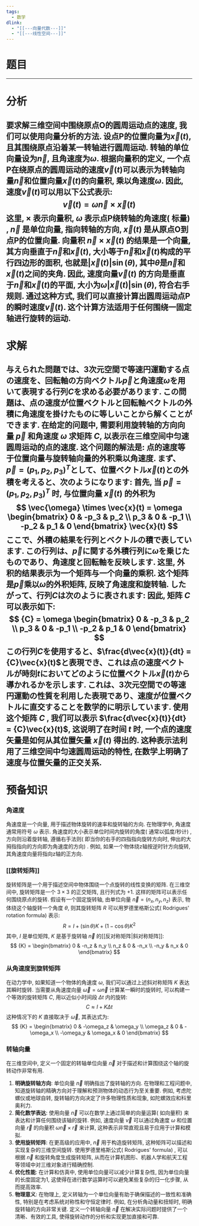 ```yaml
---
tags:
  - 数学
dlink:
  - "[[---向量代数---]]"
  - "[[---线性空间---]]"
---
```

# 题目
---
# 分析
要求解三维空间中围绕原点O的圆周运动点的速度, 我们可以使用向量分析的方法. 设点P的位置向量为$\vec{x}(t)$, 且其围绕原点沿着某一转轴进行圆周运动. 转轴的单位向量设为$\vec{n}$, 且角速度为$\omega$. 
根据向量积的定义, 一个点P在绕原点的圆周运动的速度$\vec{v}(t)$可以表示为转轴向量$\vec{n}$和位置向量$\vec{x}(t)$的向量积, 乘以角速度$\omega$. 因此, 速度$\vec{v}(t)$可以用以下公式表示: 
$$
\vec{v}(t) = \omega \vec{n} \times \vec{x}(t)
$$
这里, $\times$ 表示向量积, $\omega$ 表示点P绕转轴的角速度( 标量) , $\vec{n}$ 是单位向量, 指向转轴的方向, $\vec{x}(t)$ 是从原点O到点P的位置向量. 
向量积 $\vec{n} \times \vec{x}(t)$ 的结果是一个向量, 其方向垂直于$\vec{n}$和$\vec{x}(t)$, 大小等于$\vec{n}$和$\vec{x}(t)$构成的平行四边形的面积, 也就是$|\vec{x}(t)| \sin(\theta)$, 其中$\theta$是$\vec{n}$和$\vec{x}(t)$之间的夹角. 因此, 速度向量$\vec{v}(t)$ 的方向是垂直于$\vec{n}$和$\vec{x}(t)$的平面, 大小为$\omega |\vec{x}(t)| \sin(\theta)$, 符合右手规则. 
通过这种方式, 我们可以直接计算出圆周运动点P的瞬时速度$\vec{v}(t)$. 这个计算方法适用于任何围绕一固定轴进行旋转的运动. 
---
# 求解
与えられた問題では、3次元空間で等速円運動する点の速度を、回転軸の方向ベクトル$\vec{p}$と角速度$\omega$を用いて表現する行列${C}$を求める必要があります. この問題は、点の速度が位置ベクトルと回転軸ベクトルの外積に角速度を掛けたものに等しいことから解くことができます. 
在给定的问题中, 需要利用旋转轴的方向向量 $\vec{p}$ 和角速度 $\omega$ 求矩阵 ${C}$, 以表示在三维空间中匀速圆周运动的点的速度.  这个问题的解法是: 点的速度等于位置向量与旋转轴向量的外积乘以角速度. 
まず、$\vec{p} = (p_1, p_2, p_3)^T$として、位置ベクトル$\vec{x}(t)$との外積を考えると、次のようになります: 
首先, 当 $\vec{p} = (p_1, p_2, p_3)^T$ 时, 与位置向量 $\vec{x}(t)$ 的外积为
$$
\vec{\omega} \times \vec{x}(t) = \omega \begin{bmatrix} 0 & -p_3 & p_2 \\ p_3 & 0 & -p_1 \\ -p_2 & p_1 & 0 \end{bmatrix} \vec{x}(t)
$$
ここで、外積の結果を行列とベクトルの積で表しています. この行列は、$\vec{p}$に関する外積行列に$\omega$を乗じたものであり、角速度と回転軸を反映します. 
这里, 外积的结果表示为一个矩阵与一个向量的乘积.  这个矩阵是$\vec{p}$乘以$\omega$的外积矩阵, 反映了角速度和旋转轴. 
したがって、行列${C}$は次のように表されます: 
因此, 矩阵 ${C}$ 可以表示如下: 
$$
{C} = \omega \begin{bmatrix} 0 & -p_3 & p_2 \\ p_3 & 0 & -p_1 \\ -p_2 & p_1 & 0 \end{bmatrix}
$$
この行列${C}$を使用すると、$\frac{d\vec{x}(t)}{dt} = {C}\vec{x}(t)$と表現でき、これは点の速度ベクトルが時刻$t$においてどのように位置ベクトル$\vec{x}(t)$から導かれるかを示します. これは、3次元空間での等速円運動の性質を利用した表現であり、速度が位置ベクトルに直交することを数学的に明示しています. 
使用这个矩阵 ${C}$ , 我们可以表示 $\frac{d\vec{x}(t)}{dt} = {C}\vec{x}(t)$, 这说明了在时间 $t$ 时, 一个点的速度矢量是如何从其位置矢量 $\vec{x}(t)$ 得出的.   这种表示法利用了三维空间中匀速圆周运动的特性, 在数学上明确了速度与位置矢量的正交关系. 
---
# 预备知识
### 角速度
角速度是一个向量, 用于描述物体旋转的速率和旋转轴的方向. 在物理学中, 角速度通常用符号 $\omega$ 表示. 角速度的大小表示单位时间内旋转的角度( 通常以弧度/秒计) , 方向则沿着旋转轴, 遵循右手法则( 即当你的右手的四指指向旋转方向时, 伸出的大拇指指向的方向即为角速度的方向) . 
例如, 如果一个物体绕z轴按逆时针方向旋转, 其角速度向量将指向z轴的正方向. 
### [[旋转矩阵]]
旋转矩阵是一个用于描述空间中物体围绕一个点旋转的线性变换的矩阵. 在三维空间中, 旋转矩阵是一个 $3 \times 3$ 的正交矩阵, 且行列式为 +1. 这样的矩阵可以表示任何围绕原点的旋转. 
假设有一个固定旋转轴, 由单位向量 $\vec{n} = (n_x, n_y, n_z)$ 表示, 物体绕这个轴旋转一个角度 $\theta$, 则其旋转矩阵 ${R}$ 可以用罗德里格斯公式( Rodrigues' rotation formula) 表示: 
$$
{R} = {I} + (\sin \theta) {K} + (1 - \cos \theta) {K}^2
$$
其中, ${I}$ 是单位矩阵, ${K}$ 是基于旋转轴 $\vec{n}$ 的[[反对称矩阵|斜对称矩阵]]: 
$$
{K} = \begin{bmatrix}
0 & -n_z & n_y \\
n_z & 0 & -n_x \\
-n_y & n_x & 0
\end{bmatrix}
$$
### 从角速度到旋转矩阵
在动力学中, 如果知道一个物体的角速度 $\omega$, 我们可以通过上述斜对称矩阵 ${K}$ 表达其瞬时旋转. 当需要从角速度向量 $\vec{\omega} = \omega \vec{n}$ 计算某一瞬时的旋转时, 可以构建一个等效的旋转矩阵 ${C}$, 用以近似小时间段 $\Delta t$ 内的旋转: 
$$
{C} \approx {I} + {K} \Delta t
$$
这种情况下的 ${K}$ 直接取决于 $\vec{\omega}$, 其表达式为: 
$$
{K} = \begin{bmatrix}
0 & -\omega_z & \omega_y \\
\omega_z & 0 & -\omega_x \\
-\omega_y & \omega_x & 0
\end{bmatrix}
$$
### 转轴向量
在三维空间中, 定义一个固定的转轴单位向量 $\vec{n}$ 对于描述和计算围绕这个轴的旋转动作非常有用. 
1. **明确旋转轴方向**: 单位向量 $\vec{n}$ 明确指出了旋转轴的方向. 在物理和工程问题中, 知道旋转轴的精确方向对于理解和预测物体的动态行为至关重要. 例如, 考虑陀螺仪或地球自转, 旋转轴的方向决定了许多物理性质和现象, 如陀螺效应和科里奥利力. 
2. **简化数学表达**: 使用向量 $\vec{n}$ 可以在数学上通过简单的向量运算( 如向量积) 来表达和计算任何围绕该轴的旋转. 例如, 速度向量 $\vec{v}$ 可以通过角速度 $\omega$ 和位置向量 $\vec{r}$ 的向量积 $\omega \vec{n} \times \vec{r}$ 来计算, 这种表示非常直观且易于应用于计算和模拟. 
3. **使用旋转矩阵**: 在更高级的应用中, $\vec{n}$ 用于构造旋转矩阵, 这种矩阵可以描述和实现复杂的三维空间旋转. 使用罗德里格斯公式( Rodrigues' formula) , 可以根据 $\vec{n}$ 和旋转角度生成旋转矩阵, 从而在计算机图形、机器人学和航天工程等领域中对三维对象进行精确控制. 
4. **优化性能**: 在计算和仿真中, 使用单位向量可以减少计算复杂性, 因为单位向量的长度固定为1, 这使得在进行数学运算时可以避免某些复杂的归一化步骤, 从而提高效率. 
5. **物理意义**: 在物理上, 定义转轴为一个单位向量有助于确保描述的一致性和准确性, 特别是在考虑系统对称性和守恒定律时. 例如, 在分析角动量和扭矩时, 明确旋转轴的方向非常关键. 
定义一个转轴向量 $\vec{n}$ 在解决实际问题时提供了一个清晰、有效的工具, 使得旋转动作的分析和实现更加直接和可靠. 